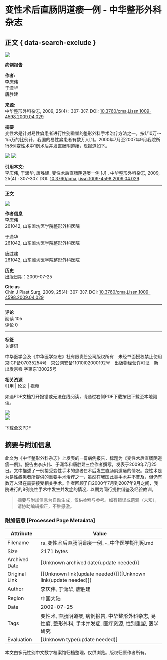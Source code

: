 # 变性术后直肠阴道瘘一例 - 中华整形外科杂志

## 正文 { data-search-exclude }


![](/imgsource.jspx?r=r/cms/zhzxwkzz/top_logo.png)

**病例报告**

**作者:**  
李庆伟  
于潇华  
唐胜建  

**来源:**  
中华整形外科杂志, 2009, 25(4) : 307-307. DOI: [10.3760/cma.j.issn.1009-4598.2009.04.029](https://rs.yiigle.com/cmaid/198198)  

**摘要**  
变性术是针对易性癖患者进行性别重塑的整形外科手术治疗方法之一，按1/10万～1/5万的比例计，我国的易性癖患者有数万人\[1\]。2000年7月至2007年9月我院所行8例变性术中1例术后并发直肠阴道瘘，现报道如下。

![](/imgsource.jspx?r=r/cms/img/article/pic_border_bottom_wz.png) 
![](/imgsource.jspx?r=r/cms/img/article/pic_border_bottom_wz2.png)

**引用本文:**  
李庆伟, 于潇华, 唐胜建. 变性术后直肠阴道瘘一例 \[J\] . 中华整形外科杂志, 2009, 25(4) : 307-307. DOI: [10.3760/cma.j.issn.1009-4598.2009.04.029](https://rs.yiigle.com/cmaid/198198).

---

**正文**

![](/imgsource.jspx?r=r/cms/img/article/down_wz.png)

**作者信息**  
李庆伟  
261042, 山东潍坊医学院整形外科医院  

于潇华  
261042, 山东潍坊医学院整形外科医院  

唐胜建  
261042, 山东潍坊医学院整形外科医院  

**历史**  
出版日期：2009-07-25  

**Cite as**  
Chin J Plast Surg, 2009, 25(4): 307-307. DOI: [10.3760/cma.j.issn.1009-4598.2009.04.029](https://rs.yiigle.com/cmaid/198198)

---

**评论**  
阅读 105  
评论 0  

---

**标签**  
关键词  

中华医学会及《中华医学杂志》社有限责任公司版权所有　未经书面授权禁止使用 京ICP备07035254号　京公网安备11010102000192号　出版物经营许可证　新出发京零 字第东130025号  

**相关资源**  
引用 | 论文 | 视频  

如遇PDF文档打开报错或无法在线阅读，请通过右侧PDF下载按钮下载至本地阅读。  

![](https://s3.cn-north-1.amazonaws.com.cn/cmas3/r/cms/img/article/pdf-z1.png)  
![](https://s3.cn-north-1.amazonaws.com.cn/cmas3/r/cms/img/article/top_arr.png)  

下载全文PDF  
<!-- tcd_original_link https://rs.yiigle.com/CN114453200904/198198.htm -->


## 摘要与附加信息

<!-- tcd_abstract -->
此文为《中华整形外科杂志》上发表的一篇病例报告，标题为《变性术后直肠阴道瘘一例》。报告由李庆伟、于潇华和唐胜建三位作者撰写，发表于2009年7月25日。文中描述了一例接受变性手术的患者在术后发生直肠阴道瘘的情况。变性术是为易性癖患者所提供的重要手术治疗之一，虽然在我国此类手术并不普及，但仍有数万人潜在需要接受相关手术。作者回顾了自2000年7月到2007年9月之间，我院进行的8例变性手术中发生并发症的情况，以期为同行提供借鉴及经验教训。
<!-- tcd_abstract_end -->

> 摘要与附加信息为自动生成，仅供检索与参考。如有错误或遗漏（未知），请协助编辑指正，不胜感激。

### 附加信息 [Processed Page Metadata]

| Attribute       | Value                                  |
|-----------------|----------------------------------------|
| Filename        | rs_变性术后直肠阴道瘘一例_-_中华医学期刊网.md                             |
| Size            | 2171 bytes                           |
| Archived Date   | [Unknown archived date(update needed)]                             |
| Original Link   | [[Unknown link(update needed)]]([Unknown link(update needed)])                       |
| Author          | 李庆伟, 于潇华, 唐胜建                               |
| Region          | 中国大陆                               |
| Date            | 2009-07-25                                 |
| Tags            | 变性术, 直肠阴道瘘, 病例报告, 中华整形外科杂志, 易性癖, 整形外科, 手术并发症, 医疗资源, 性别重塑, 医学研究                                 |
| Evaluation            | [Unknown type(update needed)]                                 |
<!-- tcd_table_end -->

本文由多元性别中文数字档案馆归档整理，仅供浏览。版权归原作者所有。
